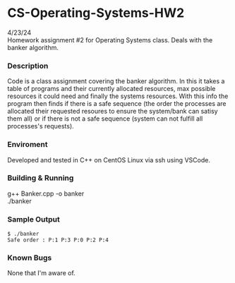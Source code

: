 # CS-Operating-Systems-HW2
4/23/24  
Homework assignment #2 for Operating Systems class. Deals with the banker algorithm.  

### Description
Code is a class assignment covering the banker algorithm. In this it takes a table of programs and their currently allocated resources, max possible resources it could need and finally the systems resources. With this info the program then finds if there is a safe sequence (the order the processes are allocated their requested resoures to ensure the system/bank can satisy them all) or if there is not a safe sequence (system can not fulfill all processes's requests).
### Enviroment
Developed and tested in C++ on CentOS Linux via ssh using VSCode.

### Building & Running
g++ Banker.cpp -o banker  
./banker

### Sample Output
```
$ ./banker
Safe order : P:1 P:3 P:0 P:2 P:4 
```

### Known Bugs
None that I'm aware of.
